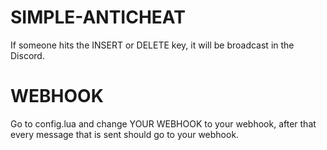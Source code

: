 # SIMPLE-ANTICHEAT
If someone hits the INSERT or DELETE key, it will be broadcast in the Discord.

# WEBHOOK                                             
Go to config.lua and change YOUR WEBHOOK to your webhook, after that every message that is sent should go to your webhook.

